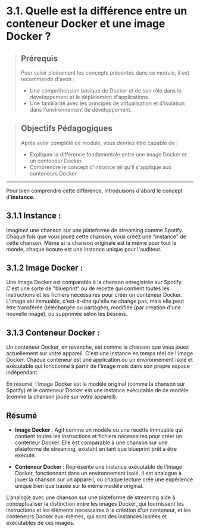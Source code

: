 # 3.1. Quelle est la différence entre un conteneur Docker et une image Docker ?

<blockquote>
  <h2>Prérequis</h2>
  <p>Pour saisir pleinement les concepts présentés dans ce module, il est recommandé d'avoir :</p>
  <ul>
    <li>Une compréhension basique de Docker et de son rôle dans le développement et le déploiement d'applications.</li>
    <li>Une familiarité avec les principes de virtualisation et d'isolation dans l'environnement de développement.</li>
  </ul>
</blockquote>

<blockquote>
  <h2>Objectifs Pédagogiques</h2>
  <p>Après avoir complété ce module, vous devriez être capable de :</p>
  <ul>
    <li>Expliquer la différence fondamentale entre une image Docker et un conteneur Docker.</li>
    <li>Comprendre le concept d'instance tel qu'il s'applique aux conteneurs Docker.</li>
  </ul>
</blockquote>

---

Pour bien comprendre cette différence, introduisons d'abord le concept d'**instance**.

## 3.1.1 Instance :
Imaginez une chanson sur une plateforme de streaming comme Spotify. Chaque fois que vous jouez cette chanson, vous créez une "instance" de cette chanson. Même si la chanson originale est la même pour tout le monde, chaque écoute est une instance unique pour l'auditeur.

## 3.1.2 Image Docker :
Une image Docker est comparable à la chanson enregistrée sur Spotify. C'est une sorte de "blueprint" ou de recette qui contient toutes les instructions et les fichiers nécessaires pour créer un conteneur Docker. L'image est immuable, c'est-à-dire qu'elle ne change pas, mais elle peut être transférée (téléchargée ou partagée), modifiée (par création d'une nouvelle image), ou supprimée selon les besoins.

## 3.1.3 Conteneur Docker :
Un conteneur Docker, en revanche, est comme la chanson que vous jouez actuellement sur votre appareil. C'est une instance en temps réel de l'image Docker. Chaque conteneur est une application ou un environnement isolé et exécutable qui fonctionne à partir de l'image mais dans son propre espace indépendant.

En résumé, l'image Docker est le modèle original (comme la chanson sur Spotify) et le conteneur Docker est une instance exécutable de ce modèle (comme la chanson jouée sur votre appareil).



## Résumé

- **Image Docker** : Agit comme un modèle ou une recette immuable qui contient toutes les instructions et fichiers nécessaires pour créer un conteneur Docker. Elle est comparable à une chanson sur une plateforme de streaming, existant en tant que blueprint prêt à être exécuté.

- **Conteneur Docker** : Représente une instance exécutable de l'image Docker, fonctionnant dans un environnement isolé. Il est analogue à jouer la chanson sur un appareil, où chaque lecture crée une expérience unique bien que basée sur le même modèle original.

L'analogie avec une chanson sur une plateforme de streaming aide à conceptualiser la distinction entre les images Docker, qui fournissent les instructions et les éléments nécessaires à la création d'un conteneur, et les conteneurs Docker eux-mêmes, qui sont des instances isolées et exécutables de ces images.

